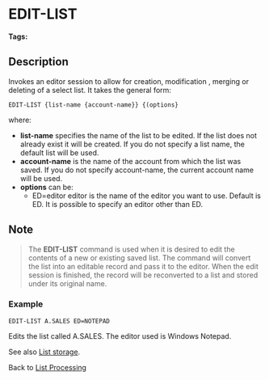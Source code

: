 # EDIT-LIST

<PageHeader />

**Tags:**
<badge text='jql' vertical='middle' />
<badge text='lists' vertical='middle' />

## Description

Invokes an editor session to allow for creation, modification , merging or deleting of a select list. It takes the general form:

```
EDIT-LIST {list-name {account-name}} {(options}
```

where:

- **list-name** specifies the name of the list to be edited. If the list does not already exist it will be created. If you do not specify a list name, the default list will be used.
- **account-name** is the name of the account from which the list was saved. If you do not specify account-name, the current account name will be used.
- **options** can be:
  - ED=editor editor is the name of the editor you want to use. Default is ED. It is possible to specify an editor other than ED.

## Note

> The **EDIT-LIST** command is used when it is desired to edit the contents of a new or existing saved list. The command will convert the list into an editable record and pass it to the editor. When the edit session is finished, the record will be reconverted to a list and stored under its original name.

### Example

```
EDIT-LIST A.SALES ED=NOTEPAD
```

Edits the list called A.SALES. The editor used is Windows Notepad.

See also [List storage](./../list-storage).

Back to [List Processing](./../list-processing)
